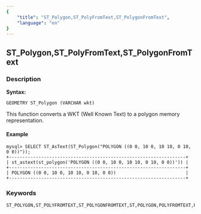 ```yaml
---
{
    "title": "ST_Polygon,ST_PolyFromText,ST_PolygonFromText",
    "language": "en"
}
---
```


<!-- 
Licensed to the Apache Software Foundation (ASF) under one
or more contributor license agreements.  See the NOTICE file
distributed with this work for additional information
regarding copyright ownership.  The ASF licenses this file
to you under the Apache License, Version 2.0 (the
"License"); you may not use this file except in compliance
with the License.  You may obtain a copy of the License at

  http://www.apache.org/licenses/LICENSE-2.0

Unless required by applicable law or agreed to in writing,
software distributed under the License is distributed on an
"AS IS" BASIS, WITHOUT WARRANTIES OR CONDITIONS OF ANY
KIND, either express or implied.  See the License for the
specific language governing permissions and limitations
under the License.
-->

## ST_Polygon,ST_PolyFromText,ST_PolygonFromText
### Description
**Syntax:**

`GEOMETRY ST_Polygon (VARCHAR wkt)`


This function converts a WKT (Well Known Text) to a polygon memory representation.


#### Example

```
mysql> SELECT ST_AsText(ST_Polygon("POLYGON ((0 0, 10 0, 10 10, 0 10, 0 0))"));
+------------------------------------------------------------------+
| st_astext(st_polygon('POLYGON ((0 0, 10 0, 10 10, 0 10, 0 0))')) |
+------------------------------------------------------------------+
| POLYGON ((0 0, 10 0, 10 10, 0 10, 0 0))                          |
+------------------------------------------------------------------+
```
### Keywords
```
ST_POLYGON,ST_POLYFROMTEXT,ST_POLYGONFROMTEXT,ST,POLYGON,POLYFROMTEXT,POLYGONFROMTEXT
```

